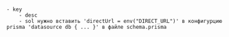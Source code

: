 # 
	- key 
		- desc
		- sol нужно вставить 'directUrl = env("DIRECT_URL")' в конфигурцию prisma 'datasource db { ... }' в файле schema.prisma